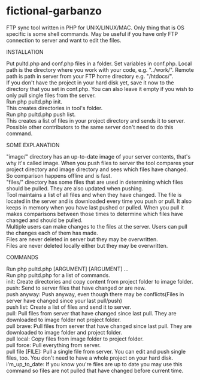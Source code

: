 # fictional-garbanzo
FTP sync tool written in PHP for UNIX/LINUX/MAC. Only thing that is OS specific is some shell commands.
May be useful if you have only FTP connection to server and want to edit the files.

INSTALLATION


Put pultd.php and conf.php files in a folder. Set variables in conf.php. Local path is the directory where you work with your code, e.g. "../work/". Remote path is path in server from your FTP home directory e.g. "/htdocs/".<br>
If you don't have the project in your hard disk yet, save it now to the directory that you set in conf.php. You can also leave it empty if you wish to only pull single files from the server.<br>
Run php pultd.php init.<br>
This creates directories in tool's folder.<br>
Run php pultd.php push list.<br>
This creates a list of files in your project directory and sends it to server. Possible other contributors to the same server don't need to do this command.<br>

SOME EXPLANATION

"image/" directory has an up-to-date image of your server contents, that's why it's called image. When you push files to server the tool compares your project directory and image directory and sees which files have changed. So comparison happens offline and is fast.<br>
"files/" directory has some files that are used in determining which files should be pulled. They are also updated when pushing.<br>
Tool maintains a list of all files and when they have changed. The file is located in the server and is downloaded every time you push or pull. It also keeps in memory when you have last pushed or pulled. When you pull it makes comparisons between those times to determine which files have changed and should be pulled.<br>
Multiple users can make changes to the files at the server. Users can pull the changes each of them has made.<br>
Files are never deleted in server but they may be overwritten.<br>
Files are never deleted locally either but they may be overwritten.<br>

COMMANDS

Run php pultd.php [ARGUMENT] [ARGUMENT] ...<br>
Run php pultd.php for a list of commands.<br>
init: Create directories and copy content from project folder to image folder.<br>
push: Send to server files that have changed or are new.<br>
push anyway: Push anyway, even though there may be conflicts(Files in server have changed since your last pull/push)<br>
push list: Create a list of files and send it to server.<br> 
pull: Pull files from server that have changed since last pull. They are downloaded to image folder not project folder.<br>
pull brave: Pull files from server that have changed since last pull. They are downloaded to image folder and project folder.<br>
pull local: Copy files from image folder to project folder.<br>
pull force: Pull everything from server.<br>
pull file [FILE]: Pull a single file from server. You can edit and push single files, too. You don't need to have a whole project on your hard disk.<br>
i'm_up_to_date: If you know you're files are up to date you may use this command so files are not pulled that have changed before current time.<br>
